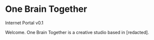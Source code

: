 # One Brain Together
Internet Portal v0.1

Welcome. One Brain Together is a creative studio based in [redacted].

